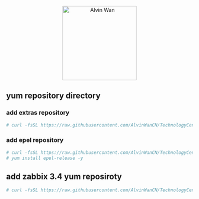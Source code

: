 <p align='center'> <a href='https://github.com/alvinwancn' target="_blank"> <img src='https://github.com/AlvinWanCN/life-record/raw/master/images/etlucency.png' alt='Alvin Wan' width=200></a></p>


## yum repository directory

### add extras repository
```bash
# curl -fsSL https://raw.githubusercontent.com/AlvinWanCN/TechnologyCenter/master/linux/software/yum.repos.d/Centos7-extras.repo > /etc//yum.repos.d/Centos7-extras.repo
```

### add epel repository

```bash
# curl -fsSL https://raw.githubusercontent.com/AlvinWanCN/TechnologyCenter/master/linux/software/yum.repos.d/Centos7-extras.repo > /etc//yum.repos.d/Centos7-extras.repo
# yum install epel-release -y
```

## add zabbix 3.4 yum reposiroty
```bash
# curl -fsSL https://raw.githubusercontent.com/AlvinWanCN/TechnologyCenter/master/linux/software/yum.repos.d/zabbix3.4.repo > /etc/yum.repos.d/zabbix3.4.repo
```